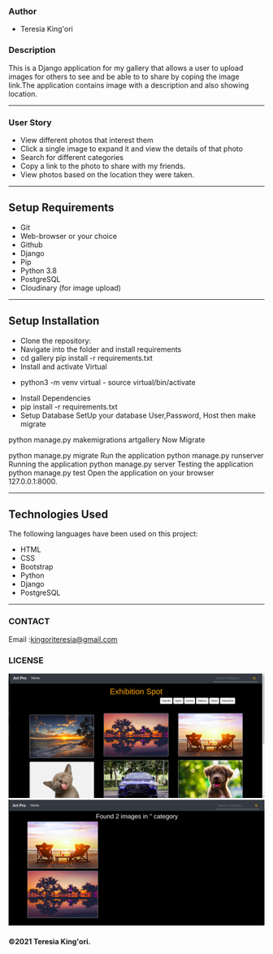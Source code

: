 ### Author
* Teresia King'ori

### Description
This is a Django application for my gallery that allows a user to upload images for others to see and be able to to share by coping the image link.The application contains image with a description and also showing location.

___



### User Story
* View different photos that interest them
* Click a single image to expand it and view the details of that photo
* Search for different categories
* Copy a link to the photo to share with my friends.
* View photos based on the location they were taken.
___
## Setup Requirements

- Git
- Web-browser or your choice
- Github
- Django 
- Pip
- Python 3.8
- PostgreSQL
- Cloudinary (for image upload) 

___

## Setup Installation

* Clone the repository:
* Navigate into the folder and install requirements
* cd gallery pip install -r requirements.txt 
* Install and activate Virtual
 - python3 -m venv virtual - source virtual/bin/activate  
* Install Dependencies
* pip install -r requirements.txt 
* Setup Database
SetUp your database User,Password, Host then make migrate

python manage.py makemigrations artgallery 
Now Migrate

python manage.py migrate 
Run the application
python manage.py runserver 
Running the application
python manage.py server 
Testing the application
python manage.py test 
Open the application on your browser 127.0.0.1:8000.
___


## Technologies Used

The following languages have been used on this project:

- HTML
- CSS
- Bootstrap
- Python
- Django
- PostgreSQL
____
### CONTACT
 Email :kingoriteresia@gmail.com

 
### LICENSE

<img src="./assets/screenshot1.png" alt="screenshot" />

<img src="./assets/screenshot2.png" alt="screenshot" />

#### &copy;2021 Teresia King'ori.